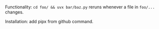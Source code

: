Functionality: `cd foo/ && uvx bar/baz.py` reruns whenever a file in `foo/...` changes.

Installation: <TODO> add pipx from github command.
